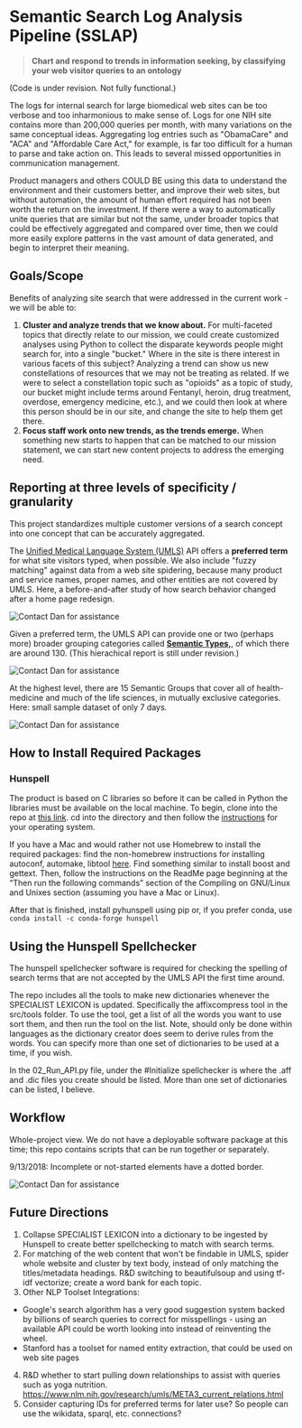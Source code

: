 # Semantic Search Log Analysis Pipeline (SSLAP)

> **Chart and respond to trends in information seeking, by classifying your web visitor queries to an ontology**

(Code is under revision. Not fully functional.)

The logs for internal search for large biomedical web sites can be too verbose and too inharmonious to make sense of. Logs for one NIH site contains more than 200,000 queries per month, with many variations on the same conceptual ideas. Aggregating log entries such as "ObamaCare" and "ACA" and "Affordable Care Act," for example, is far too difficult for a human to parse and take action on. This leads to several missed opportunities in communication management.

Product managers and others COULD BE using this data to understand the environment and their customers better, and improve their web sites, but without automation, the amount of human effort required has not been worth the return on the investment. If there were a way to automatically unite queries that are similar but not the same, under broader topics that could be effectively aggregated and compared over time, then we could more easily explore patterns in the vast amount of data generated, and begin to interpret their meaning.


## Goals/Scope 

Benefits of analyzing site search that were addressed in the current work - we will be able to:

1. **Cluster and analyze trends that we know about.** For multi-faceted topics that directly relate to our mission, we could create customized analyses using Python to collect the disparate keywords people might search for, into a single "bucket." Where in the site is there interest in various facets of this subject? Analyzing a trend can show us new constellations of resources that we may not be treating as related. If we were to select a constellation topic such as "opioids" as a topic of study, our bucket might include terms around Fentanyl, heroin, drug treatment, overdose, emergency medicine, etc.), and we could then look at where this person should be in our site, and change the site to help them get there.
2. **Focus staff work onto new trends, as the trends emerge.** When something new starts to happen that can be matched to our mission statement, we can start new content projects to address the emerging need.


## Reporting at three levels of specificity / granularity

This project standardizes multiple customer versions of a search concept into one concept that can be accurately aggregated.

The [Unified Medical Language System (UMLS)](https://www.nlm.nih.gov/research/umls/quickstart.html) API offers a **preferred term** for what site visitors typed, when possible.  We also include "fuzzy matching" against data from a web site spidering, because many product and service names, proper names, and other entities are not covered by UMLS. Here, a before-and-after study of how search behavior changed after a home page redesign.

![Contact Dan for assistance](BiggestMovers-June-NLM_Home.png "Biggest movers, June vs. May")

Given a preferred term, the UMLS API can provide one or two (perhaps more) broader grouping categories called [**Semantic Types,**](https://www.nlm.nih.gov/research/umls/META3_current_semantic_types.html), of which there are around 130. (This hierachical report is still under revision.)

![Contact Dan for assistance](SemanticTypes.png "Semantic Types")

At the highest level, there are 15 Semantic Groups that cover all of health-medicine and much of the life sciences, in mutually exclusive categories. Here: small sample dataset of only 7 days.

![Contact Dan for assistance](searches-by-semantic-group.png "Example week")


## How to Install Required Packages

### Hunspell

The product is based on C libraries so before it can be called in Python the libraries must be available on the local machine.
To begin, clone into the repo at [this link](https://github.com/hunspell/hunspell). cd into the directory and then  follow the [instructions](https://github.com/hunspell/hunspell/blob/master/README.md) for your operating system.

If you have a Mac and would rather not use Homebrew to install the required packages: find the non-homebrew instructions for installing autoconf, automake, libtool [here](https://superuser.com/questions/383580/how-to-install-autoconf-automake-and-related-tools-on-mac-os-x-from-source). Find something similar to install boost and gettext. Then, follow the instructions on the ReadMe page beginning at the “Then run the following commands” section of the Compiling on GNU/Linux and Unixes section (assuming you have a Mac or Linux). 

After that is finished, install pyhunspell using pip or, if you prefer conda, use `conda install -c conda-forge hunspell`


## Using the Hunspell Spellchecker

The hunspell spellchecker software is required for checking the spelling of search terms that are not accepted by the UMLS API the first time around. 

The repo includes all the tools to make new dictionaries whenever the SPECIALIST LEXICON is updated. Specifically the affixcompress tool in the src/tools folder. To use the tool, get a list of all the words you want to use sort them, and then run the tool on the list. Note, should only be done within languages as the dictionary creator does seem to derive rules from the words. You can specify more than one set of dictionaries to be used at a time, if you wish.

In the 02_Run_API.py file, under the #Initialize spellchecker is where the .aff and .dic files you create should be listed. More than one set of dictionaries can be listed, I believe.




## Workflow

Whole-project view. We do not have a deployable software package at this time; this repo contains scripts that can be run together or separately.

9/13/2018: Incomplete or not-started elements have a dotted border.

![Contact Dan for assistance](searchLogAnalysisPipeline.png "Workflow")


## Future Directions

1. Collapse SPECIALIST LEXICON into a dictionary to be ingested by Hunspell to create better spellchecking to match with search terms.
2. For matching of the web content that won't be findable in UMLS, spider whole website and cluster by text body, instead of only matching the titles/metadata headings. R&D switching to beautifulsoup and using tf-idf vectorize; create a word bank for each topic.
3. Other NLP Toolset Integrations: 
  + Google's search algorithm has a very good suggestion system backed by billions of search queries to correct for misspellings - using an available API could be worth looking into instead of reinventing the wheel.
  + Stanford has a toolset for named entity extraction, that could be used on web site pages
4. R&D whether to start pulling down relationships to assist with queries such as yoga nutrition. https://www.nlm.nih.gov/research/umls/META3_current_relations.html
5. Consider capturing IDs for preferred terms for later use? So people can use the wikidata, sparql, etc. connections?
